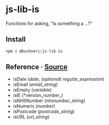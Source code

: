 # js-lib-is

Functions for asking, "Is something a ...?"

## Install

```js
npm i @buckneri/js-lib-is
```

## Reference · [Source](https://github.com/ibuckner/js-lib/blob/master/packages/js-lib-is/src/js-lib-is.ts)

* isDate (*date*, *(optional) regular_expression*)
* isEmail (*email_string*)
* isEmpty (*variable*)
* isIE (*version_number_)
* isNHSNumber (*nhsnumber_string*)
* isNumeric (*number*)
* isPostcode (*postcode_string*)
* isURL (*url_string*)
